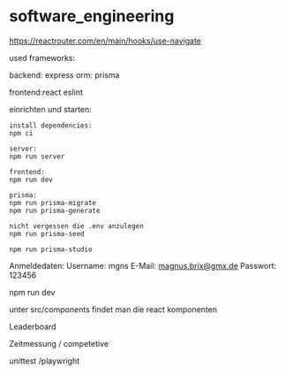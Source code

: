# software_engineering

https://reactrouter.com/en/main/hooks/use-navigate

used frameworks: 

backend: express 
orm: prisma

frontend:react
eslint

einrichten und starten:
```
install dependencies:
npm ci

server:
npm run server

frontend:
npm run dev

prisma: 
npm run prisma-migrate
npm run prisma-generate

nicht vergessen die .env anzulegen
npm run prisma-seed

npm run prisma-studio
```
Anmeldedaten:
Username: mgns
E-Mail: magnus.brix@gmx.de
Passwort: 123456

npm run dev

unter src/components findet man die react komponenten


Leaderboard

Zeitmessung / competetive

unittest /playwright
